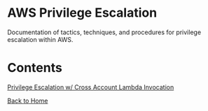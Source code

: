 # AWS Privilege Escalation

Documentation of tactics, techniques, and procedures for privilege escalation within AWS.

# Contents

[Privilege Escalation w/ Cross Account Lambda Invocation](https://blog.the1ntern.net/ctf/privesc/xacclambdainvoke)

[Back to Home](https://blog.the1ntern.net)